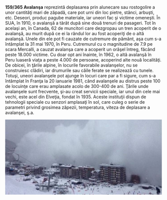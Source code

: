 **159/365 Avalanşa** reprezintă deplasarea prin alunecare sau rostogolire a unor cantităţi mari de zăpadă, care pot urni din loc pietre, stânci, arbuşti, etc. Deseori, produc pagube materiale, iar uneori fac şi victime omeneşti. În SUA, în 1910, o avalanşă a târât după sine două trenuri de pasageri. Tot în acelaşi an, în Canada, 62 de muncitori care dezgropau un tren acoperit de o avalanşă, au murit după ce ei la rândul lor au fost acoperiţi de o altă avalanşă. Unele din ele pot fi cauzate de cutremure de pământ, aşa cum s-a întâmplat la 31 mai 1970, în Peru. Cutremurul cu o magnitudine de 7.9 pe scara Mercalli, a cauzat avalanşa care a acoperit un orăşel întreg, făcând peste 18.000 victime. Cu doar opt ani înainte, în 1962, o altă avalanşă în Peru luaseră viaţa a peste 4.000 de persoane, acoperind alte nouă localităţi.
De obicei, în ţările alpine, în locurile favorabile avalanşelor, nu se construiesc clădiri, iar drumurile sau căile ferate se realizează cu tunele. Totuşi, uneori avalanşele pot ajunge în locuri care par a fi sigure, cum s-a întâmplat în Franţa la 20 ianuarie 1981, când avalanşele au distrus peste 100 de locuinţe care erau amplasate acolo de 300-400 de ani. Ţările unde avalanşele sunt frecvente, şi-au creat servicii speciale, iar unul din cele mai vechi, este acel din Elveţia, fondat în 1935. Aceste instituţii dispun de tehnologii speciale cu senzori amplasaţi în sol, care culeg o serie de parametri privind grosimea zăpezii, temperatura, viteza de deplasare a avalanşei, ş.a.

![Poză simbol](image-1.jpg)
